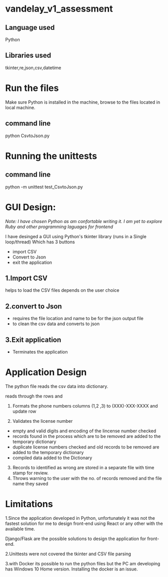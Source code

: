 # vandelay_v1_assessment

## Language used
Python

## Libraries used
tkinter,re,json,csv,datetime

# Run the files
Make sure Python is installed in the machine, browse to the files located in local machine.
## command line 
python CsvtoJson.py

# Running the unittests 
## command line
python -m unittest test_CsvtoJson.py

# GUI Design:
*Note: I have chosen Python as am confortable writing it. I am yet to explore Ruby and other programming laguages for frontend*

I have desinged a GUI using Python's tkinter library (runs in a Single loop/thread)
Which has 3 buttons
- import CSV
- Convert to Json
- exit the application

## 1.Import CSV 
helps to load the CSV files depends on the user choice

## 2.convert to Json
- requires the file location and name to be for the json output file
- to clean the csv data and converts to json

## 3.Exit application 
- Terminates the application

# Application Design

The python file reads the csv data into dictionary.

reads through the rows and
1. Formats the phone numbers columns (1,2 ,3) to (XXX)-XXX-XXXX and update row

2. Validates the license number
- empty and valid digits and encoding of the lincense number checked
- records found in the process which are to be removed are added to the temporary dictionary
- duplicate license numbers checked and old records to be removed are added to the temporary dictionary
- compiled data added to the Dictionary

3. Records to identified as wrong are stored in a separate file with time stamp for review.
4. Throws warning to the user with the no. of records removed and the file name they saved

# Limitations

1.Since the application developed in Python, unfortunately it was not the fastest solution for me to design front-end using React or any other with the available time.

Django/Flask are the possible solutions to design the application for front-end.

2.Unittests were not covered the tkinter and CSV file parsing

3.with Docker its possible to run the python files but the PC am developing has Windows 10 Home version. Installing the docker is an issue.
